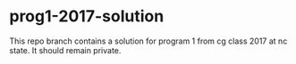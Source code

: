 # prog1-2017-solution
This repo branch contains a solution for program 1 from cg class 2017 at nc state. It should remain private.  
